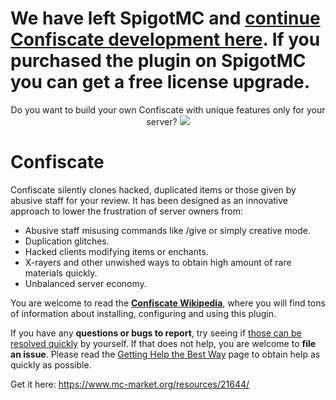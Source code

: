 # We have left SpigotMC and [continue Confiscate development here](https://www.mc-market.org/resources/21644/). If you purchased the plugin on SpigotMC you can get a free license upgrade.

<p align="center">
  Do you want to build your own Confiscate with unique features only for your server?
  <a href="https://mineacademy.org/gh-join">
    <img src="https://i.imgur.com/TgLAJUg.png" />
  </a>
</p>

# Confiscate
Confiscate silently clones hacked, duplicated items or those given by abusive staff for your review. It has been designed as an innovative approach to lower the frustration of server owners from:

* Abusive staff misusing commands like /give or simply creative mode.
* Duplication glitches.
* Hacked clients modifying items or enchants.
* X-rayers and other unwished ways to obtain high amount of rare materials quickly.
* Unbalanced server economy.

You are welcome to read the **[Confiscate Wikipedia](https://github.com/kangarko/Confiscate/wiki)**, where you will find tons of information about installing, configuring and using this plugin.

If you have any **questions or bugs to report**, try seeing if [those can be resolved quickly](https://github.com/kangarko/Confiscate/wiki/Common-Issues) by yourself. If that does not help, you are welcome to **file an issue**. Please read the [Getting Help the Best Way](https://github.com/kangarko/Confiscate/wiki/Getting-Help-the-Right-Way) page to obtain help as quickly as possible.

Get it here: https://www.mc-market.org/resources/21644/
